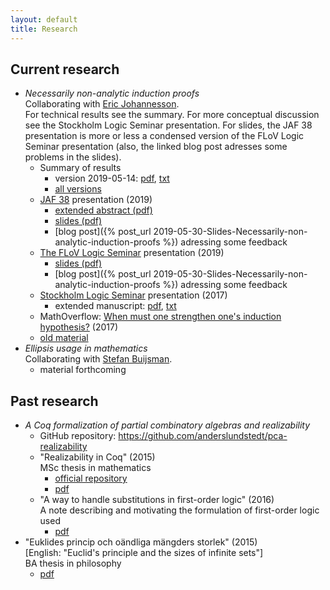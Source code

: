 ```yaml
---
layout: default
title: Research
---
```

## Current research
- *Necessarily non-analytic induction proofs*  
  Collaborating with [Eric Johannesson](https://sites.google.com/view/ericjohannesson).  
  For technical results see the summary. For more conceptual discussion see the
  Stockholm Logic Seminar presentation. For slides, the JAF 38 presentation is
  more or less a condensed version of the FLoV Logic Seminar presentation (also,
  the linked blog post adresses some problems in the slides).
  - Summary of results
    - version 2019-05-14:
      [pdf](non_analytic_induction/summary/lundstedt_non_analytic_induction_summary_20190514.pdf),
      [txt](non_analytic_induction/summary/lundstedt_non_analytic_induction_summary_20190514.txt)
    - [all versions](non_analytic_induction/summary/)
  - [JAF 38](https://jaf2019nyc.com) presentation (2019)
    - [extended abstract (pdf)](non_analytic_induction/JAF38/lundstedt_non_analytic_induction_JAF38_extended_abstract_2019.pdf)
    - [slides (pdf)](non_analytic_induction/JAF38/lundstedt_non_analytic_induction_JAF38_slides_2019.pdf)
    - [blog post]({% post_url 2019-05-30-Slides-Necessarily-non-analytic-induction-proofs %})
      adressing some feedback
  - [The FLoV Logic Seminar](https://flov.gu.se/english/research/seminars/logic)
    presentation (2019)
    - [slides (pdf)](non_analytic_induction/FLoV_logsem_2019/lundstedt_non_analytic_induction_FLoV_logsem_2019.pdf)
    - [blog post]({% post_url 2019-05-30-Slides-Necessarily-non-analytic-induction-proofs %})
      adressing some feedback
  - [Stockholm Logic Seminar](http://logic.math.su.se/seminar)
    presentation (2017)
    - extended manuscript:
      [pdf](non_analytic_induction/sthlm_logsem2017/lundstedt_non_analytic_induction_sthlm_logsem_2017.pdf),
      [txt](non_analytic_induction/sthlm_logsem2017/lundstedt_non_analytic_induction_sthlm_logsem_2017.txt)
  - MathOverflow:
    [When must one strengthen one's induction hypothesis?](https://mathoverflow.net/questions/258761/when-must-one-strengthen-ones-induction-hypothesis)
    (2017)
  - [old material](non_analytic_induction/old_material.html)
- *Ellipsis usage in mathematics*  
  Collaborating with [Stefan Buijsman](https://www.philosophy.su.se/forskning/v%C3%A5ra-forskare/doktorander/stefan-buijsman-1.203331).
  - material forthcoming

## Past research
- *A Coq formalization of partial combinatory algebras and realizability*
  - GitHub repository: <https://github.com/anderslundstedt/pca-realizability>
  - "Realizability in Coq" (2015)  
    MSc thesis in mathematics
    - [official repository](https://urn.kb.se/resolve?urn=urn:nbn:se:kth:diva-174109)
    - [pdf](https://kth.diva-portal.org/smash/get/diva2:858615/FULLTEXT01.pdf)
  - "A way to handle substitutions in first-order logic" (2016)  
    A note describing and motivating the formulation of first-order logic used
    - [pdf](./pcas_and_realizability/lundstedt_pcas_and_realizability_first_order_syntax_2016.pdf)
- "Euklides princip och oändliga mängders storlek" (2015)  
  [English: "Euclid's principle and the sizes of infinite sets"]  
  BA thesis in philosophy
  - [pdf](ba_thesis/lundstedt_ba_thesis_philosophy_2015.pdf)
